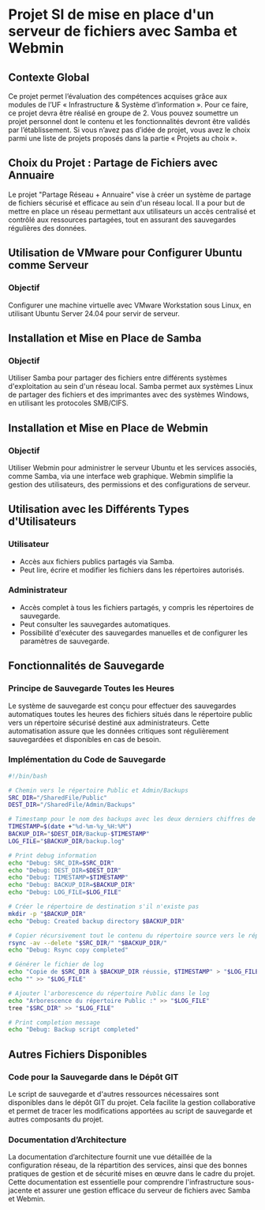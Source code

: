 # Projet SI de mise en place d'un serveur de fichiers avec Samba et Webmin

## Contexte Global
Ce projet permet l’évaluation des compétences acquises grâce aux modules de l’UF « Infrastructure & Système d’information ». Pour ce faire, ce projet devra être réalisé en groupe de 2. Vous pouvez soumettre un projet personnel dont le contenu et les fonctionnalités devront être validés par l’établissement. Si vous n’avez pas d’idée de projet, vous avez le choix parmi une liste de projets proposés dans la partie « Projets au choix ».

## Choix du Projet : Partage de Fichiers avec Annuaire
Le projet "Partage Réseau + Annuaire" vise à créer un système de partage de fichiers sécurisé et efficace au sein d'un réseau local. Il a pour but de mettre en place un réseau permettant aux utilisateurs un accès centralisé et contrôlé aux ressources partagées, tout en assurant des sauvegardes régulières des données.


## Utilisation de VMware pour Configurer Ubuntu comme Serveur

### Objectif
Configurer une machine virtuelle avec VMware Workstation sous Linux, en utilisant Ubuntu Server 24.04 pour servir de serveur.


## Installation et Mise en Place de Samba

### Objectif
Utiliser Samba pour partager des fichiers entre différents systèmes d'exploitation au sein d'un réseau local. Samba permet aux systèmes Linux de partager des fichiers et des imprimantes avec des systèmes Windows, en utilisant les protocoles SMB/CIFS.


## Installation et Mise en Place de Webmin

### Objectif
Utiliser Webmin pour administrer le serveur Ubuntu et les services associés, comme Samba, via une interface web graphique. Webmin simplifie la gestion des utilisateurs, des permissions et des configurations de serveur.

## Utilisation avec les Différents Types d'Utilisateurs

### Utilisateur
- Accès aux fichiers publics partagés via Samba.
- Peut lire, écrire et modifier les fichiers dans les répertoires autorisés.

### Administrateur
- Accès complet à tous les fichiers partagés, y compris les répertoires de sauvegarde.
- Peut consulter les sauvegardes automatiques.
- Possibilité d'exécuter des sauvegardes manuelles et de configurer les paramètres de sauvegarde.

## Fonctionnalités de Sauvegarde

### Principe de Sauvegarde Toutes les Heures

Le système de sauvegarde est conçu pour effectuer des sauvegardes automatiques toutes les heures des fichiers situés dans le répertoire public vers un répertoire sécurisé destiné aux administrateurs. Cette automatisation assure que les données critiques sont régulièrement sauvegardées et disponibles en cas de besoin.

### Implémentation du Code de Sauvegarde

```bash
#!/bin/bash

# Chemin vers le répertoire Public et Admin/Backups
SRC_DIR="/SharedFile/Public"
DEST_DIR="/SharedFile/Admin/Backups"

# Timestamp pour le nom des backups avec les deux derniers chiffres de l'année et des /
TIMESTAMP=$(date +"%d-%m-%y_%H:%M")
BACKUP_DIR="$DEST_DIR/Backup-$TIMESTAMP"
LOG_FILE="$BACKUP_DIR/backup.log"

# Print debug information
echo "Debug: SRC_DIR=$SRC_DIR"
echo "Debug: DEST_DIR=$DEST_DIR"
echo "Debug: TIMESTAMP=$TIMESTAMP"
echo "Debug: BACKUP_DIR=$BACKUP_DIR"
echo "Debug: LOG_FILE=$LOG_FILE"

# Créer le répertoire de destination s'il n'existe pas
mkdir -p "$BACKUP_DIR"
echo "Debug: Created backup directory $BACKUP_DIR"

# Copier récursivement tout le contenu du répertoire source vers le répertoire de destination
rsync -av --delete "$SRC_DIR/" "$BACKUP_DIR/"
echo "Debug: Rsync copy completed"

# Générer le fichier de log
echo "Copie de $SRC_DIR à $BACKUP_DIR réussie, $TIMESTAMP" > "$LOG_FILE"
echo "" >> "$LOG_FILE"

# Ajouter l'arborescence du répertoire Public dans le log
echo "Arborescence du répertoire Public :" >> "$LOG_FILE"
tree "$SRC_DIR" >> "$LOG_FILE"

# Print completion message
echo "Debug: Backup script completed"
```

## Autres Fichiers Disponibles

### Code pour la Sauvegarde dans le Dépôt GIT

Le script de sauvegarde et d'autres ressources nécessaires sont disponibles dans le dépôt GIT du projet. Cela facilite la gestion collaborative et permet de tracer les modifications apportées au script de sauvegarde et autres composants du projet.

### Documentation d’Architecture

La documentation d’architecture fournit une vue détaillée de la configuration réseau, de la répartition des services, ainsi que des bonnes pratiques de gestion et de sécurité mises en œuvre dans le cadre du projet. Cette documentation est essentielle pour comprendre l'infrastructure sous-jacente et assurer une gestion efficace du serveur de fichiers avec Samba et Webmin.
